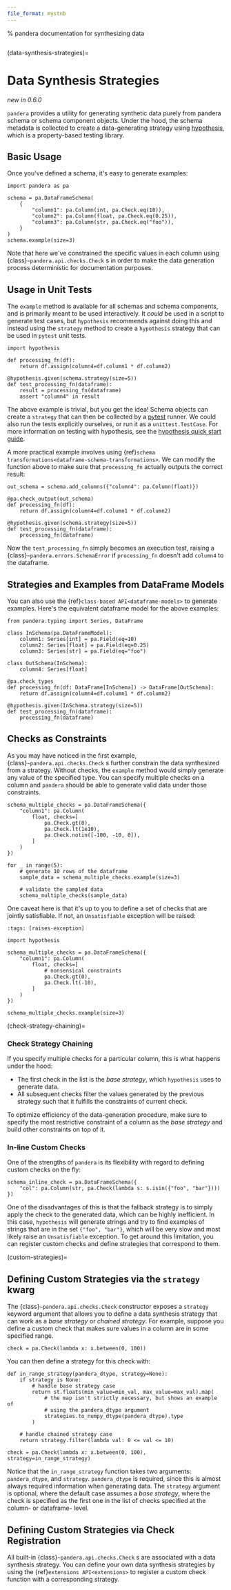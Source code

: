 ```yaml
---
file_format: mystnb
---
```


% pandera documentation for synthesizing data

```{currentmodule} pandera
```

(data-synthesis-strategies)=

# Data Synthesis Strategies

*new in 0.6.0*

`pandera` provides a utility for generating synthetic data purely from
pandera schema or schema component objects. Under the hood, the schema metadata
is collected to create a data-generating strategy using
[hypothesis](https://hypothesis.readthedocs.io/en/latest/), which is a
property-based testing library.

## Basic Usage

Once you've defined a schema, it's easy to generate examples:

```{code-cell} python
import pandera as pa

schema = pa.DataFrameSchema(
    {
        "column1": pa.Column(int, pa.Check.eq(10)),
        "column2": pa.Column(float, pa.Check.eq(0.25)),
        "column3": pa.Column(str, pa.Check.eq("foo")),
    }
)
schema.example(size=3)
```

Note that here we've constrained the specific values in each column using
{class}`~pandera.api.checks.Check` s  in order to make the data generation process
deterministic for documentation purposes.

## Usage in Unit Tests

The `example` method is available for all schemas and schema components, and
is primarily meant to be used interactively. It *could* be used in a script to
generate test cases, but `hypothesis` recommends against doing this and
instead using the `strategy` method to create a `hypothesis` strategy
that can be used in `pytest` unit tests.

```{code-cell} python
import hypothesis

def processing_fn(df):
    return df.assign(column4=df.column1 * df.column2)

@hypothesis.given(schema.strategy(size=5))
def test_processing_fn(dataframe):
    result = processing_fn(dataframe)
    assert "column4" in result
```

The above example is trivial, but you get the idea! Schema objects can create
a `strategy` that can then be collected by a [pytest](https://docs.pytest.org/en/latest/)
runner. We could also run the tests explicitly ourselves, or run it as a
`unittest.TestCase`. For more information on testing with hypothesis, see the
[hypothesis quick start guide](https://hypothesis.readthedocs.io/en/latest/quickstart.html#running-tests).

A more practical example involves using
{ref}`schema transformations<dataframe-schema-transformations>`. We can modify
the function above to make sure that `processing_fn` actually outputs the
correct result:

```{code-cell} python
out_schema = schema.add_columns({"column4": pa.Column(float)})

@pa.check_output(out_schema)
def processing_fn(df):
    return df.assign(column4=df.column1 * df.column2)

@hypothesis.given(schema.strategy(size=5))
def test_processing_fn(dataframe):
    processing_fn(dataframe)
```

Now the `test_processing_fn` simply becomes an execution test, raising a
{class}`~pandera.errors.SchemaError` if `processing_fn` doesn't add
`column4` to the dataframe.

## Strategies and Examples from DataFrame Models

You can also use the {ref}`class-based API<dataframe-models>` to generate examples.
Here's the equivalent dataframe model for the above examples:

```{code-cell} python
from pandera.typing import Series, DataFrame

class InSchema(pa.DataFrameModel):
    column1: Series[int] = pa.Field(eq=10)
    column2: Series[float] = pa.Field(eq=0.25)
    column3: Series[str] = pa.Field(eq="foo")

class OutSchema(InSchema):
    column4: Series[float]

@pa.check_types
def processing_fn(df: DataFrame[InSchema]) -> DataFrame[OutSchema]:
    return df.assign(column4=df.column1 * df.column2)

@hypothesis.given(InSchema.strategy(size=5))
def test_processing_fn(dataframe):
    processing_fn(dataframe)
```

## Checks as Constraints

As you may have noticed in the first example, {class}`~pandera.api.checks.Check` s
further constrain the data synthesized from a strategy. Without checks, the
`example` method would simply generate any value of the specified type. You
can specify multiple checks on a column and `pandera` should be able to
generate valid data under those constraints.

```{code-cell} python
schema_multiple_checks = pa.DataFrameSchema({
    "column1": pa.Column(
        float, checks=[
            pa.Check.gt(0),
            pa.Check.lt(1e10),
            pa.Check.notin([-100, -10, 0]),
        ]
    )
})

for _ in range(5):
    # generate 10 rows of the dataframe
    sample_data = schema_multiple_checks.example(size=3)

    # validate the sampled data
    schema_multiple_checks(sample_data)
```

One caveat here is that it's up to you to define a set of checks that are
jointly satisfiable. If not, an `Unsatisfiable` exception will be raised:

```{code-cell} python
:tags: [raises-exception]

import hypothesis

schema_multiple_checks = pa.DataFrameSchema({
    "column1": pa.Column(
        float, checks=[
            # nonsensical constraints
            pa.Check.gt(0),
            pa.Check.lt(-10),
        ]
    )
})

schema_multiple_checks.example(size=3)
```

(check-strategy-chaining)=

### Check Strategy Chaining

If you specify multiple checks for a particular column, this is what happens
under the hood:

- The first check in the list is the *base strategy*, which `hypothesis`
  uses to generate data.
- All subsequent checks filter the values generated by the previous strategy
  such that it fulfills the constraints of current check.

To optimize efficiency of the data-generation procedure, make sure to specify
the most restrictive constraint of a column as the *base strategy* and build
other constraints on top of it.

### In-line Custom Checks

One of the strengths of `pandera` is its flexibility with regard to defining
custom checks on the fly:

```{code-cell} python
schema_inline_check = pa.DataFrameSchema({
    "col": pa.Column(str, pa.Check(lambda s: s.isin({"foo", "bar"})))
})
```

One of the disadvantages of this is that the fallback strategy is to simply
apply the check to the generated data, which can be highly inefficient. In this
case, `hypothesis` will generate strings and try to find examples of strings
that are in the set `{"foo", "bar"}`, which will be very slow and most likely
raise an `Unsatisfiable` exception. To get around this limitation, you can
register custom checks and define strategies that correspond to them.

(custom-strategies)=

## Defining Custom Strategies via the `strategy` kwarg

The {class}`~pandera.api.checks.Check` constructor exposes a `strategy`
keyword argument that allows you to define a data synthesis strategy that can
work as a *base strategy* or *chained strategy*. For example, suppose you define
a custom check that makes sure values in a column are in some specified range.

```{code-cell} python
check = pa.Check(lambda x: x.between(0, 100))
```

You can then define a strategy for this check with:

```{code-cell} python
def in_range_strategy(pandera_dtype, strategy=None):
    if strategy is None:
        # handle base strategy case
        return st.floats(min_value=min_val, max_value=max_val).map(
            # the map isn't strictly necessary, but shows an example of
            # using the pandera_dtype argument
            strategies.to_numpy_dtype(pandera_dtype).type
        )

    # handle chained strategy case
    return strategy.filter(lambda val: 0 <= val <= 10)

check = pa.Check(lambda x: x.between(0, 100), strategy=in_range_strategy)
```

Notice that the `in_range_strategy` function takes two arguments: `pandera_dtype`,
and `strategy`. `pandera_dtype` is required, since this is almost always
required information when generating data. The `strategy` argument is optional,
where the default case assumes a *base strategy*, where the check is specified
as the first one in the list of checks specified at the column- or dataframe- level.

## Defining Custom Strategies via Check Registration

All built-in {class}`~pandera.api.checks.Check` s are associated with a data
synthesis strategy. You can define your own data synthesis strategies by using
the {ref}`extensions API<extensions>` to register a custom check function with
a corresponding strategy.
